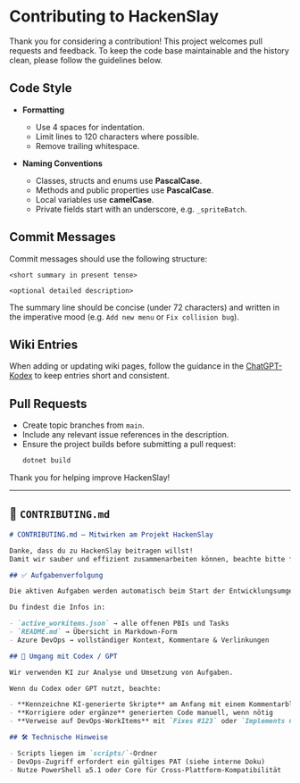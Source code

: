 # Contributing to HackenSlay

Thank you for considering a contribution! This project welcomes pull requests and feedback. To keep the code base maintainable and the history clean, please follow the guidelines below.

## Code Style

- **Formatting**
  - Use 4 spaces for indentation.
  - Limit lines to 120 characters where possible.
  - Remove trailing whitespace.

- **Naming Conventions**
  - Classes, structs and enums use **PascalCase**.
  - Methods and public properties use **PascalCase**.
  - Local variables use **camelCase**.
  - Private fields start with an underscore, e.g. `_spriteBatch`.

## Commit Messages

Commit messages should use the following structure:

```
<short summary in present tense>

<optional detailed description>
```

The summary line should be concise (under 72 characters) and written in the imperative mood (e.g. `Add new menu` or `Fix collision bug`).

## Wiki Entries

When adding or updating wiki pages, follow the guidance in the [ChatGPT-Kodex](wiki/leitfaden/chatgpt-kodex.md) to keep entries short and consistent.

## Pull Requests

- Create topic branches from `main`.
- Include any relevant issue references in the description.
- Ensure the project builds before submitting a pull request:
  ```bash
  dotnet build
  ```

Thank you for helping improve HackenSlay!



---

## 👥 `CONTRIBUTING.md`

```markdown
# CONTRIBUTING.md – Mitwirken am Projekt HackenSlay

Danke, dass du zu HackenSlay beitragen willst!  
Damit wir sauber und effizient zusammenarbeiten können, beachte bitte folgende Punkte.

## ✅ Aufgabenverfolgung

Die aktiven Aufgaben werden automatisch beim Start der Entwicklungsumgebung über die Azure DevOps API geladen.

Du findest die Infos in:

- `active_workitems.json` → alle offenen PBIs und Tasks
- `README.md` → Übersicht in Markdown-Form
- Azure DevOps → vollständiger Kontext, Kommentare & Verlinkungen

## 🧠 Umgang mit Codex / GPT

Wir verwenden KI zur Analyse und Umsetzung von Aufgaben.

Wenn du Codex oder GPT nutzt, beachte:

- **Kennzeichne KI-generierte Skripte** am Anfang mit einem Kommentarblock
- **Korrigiere oder ergänze** generierten Code manuell, wenn nötig
- **Verweise auf DevOps-WorkItems** mit `Fixes #123` oder `Implements #456` im Commit

## 🛠️ Technische Hinweise

- Scripts liegen im `scripts/`-Ordner
- DevOps-Zugriff erfordert ein gültiges PAT (siehe interne Doku)
- Nutze PowerShell ≥5.1 oder Core für Cross-Plattform-Kompatibilität

